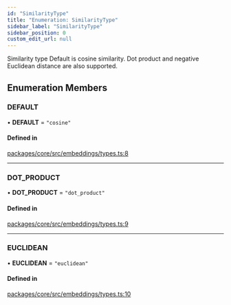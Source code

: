 ```yaml
---
id: "SimilarityType"
title: "Enumeration: SimilarityType"
sidebar_label: "SimilarityType"
sidebar_position: 0
custom_edit_url: null
---
```


Similarity type
Default is cosine similarity. Dot product and negative Euclidean distance are also supported.

## Enumeration Members

### DEFAULT

• **DEFAULT** = `"cosine"`

#### Defined in

[packages/core/src/embeddings/types.ts:8](https://github.com/run-llama/LlamaIndexTS/blob/f0be933/packages/core/src/embeddings/types.ts#L8)

---

### DOT_PRODUCT

• **DOT_PRODUCT** = `"dot_product"`

#### Defined in

[packages/core/src/embeddings/types.ts:9](https://github.com/run-llama/LlamaIndexTS/blob/f0be933/packages/core/src/embeddings/types.ts#L9)

---

### EUCLIDEAN

• **EUCLIDEAN** = `"euclidean"`

#### Defined in

[packages/core/src/embeddings/types.ts:10](https://github.com/run-llama/LlamaIndexTS/blob/f0be933/packages/core/src/embeddings/types.ts#L10)
